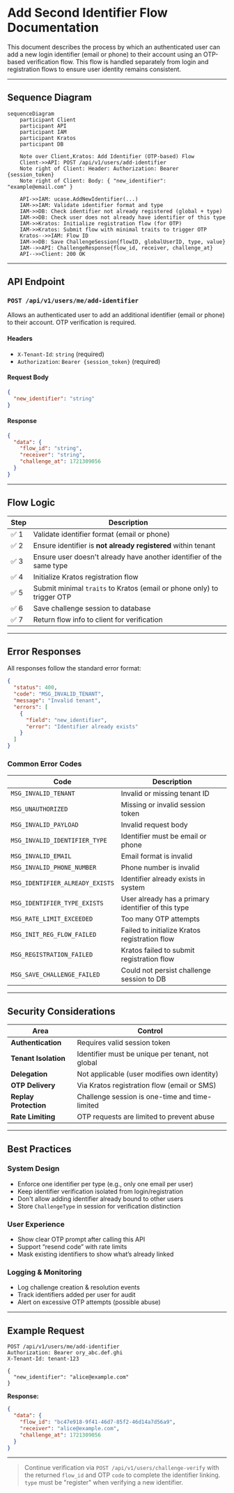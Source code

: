 
# Add Second Identifier Flow Documentation

This document describes the process by which an authenticated user can add a new login identifier (email or phone) to their account using an OTP-based verification flow. This flow is handled separately from login and registration flows to ensure user identity remains consistent.

---

## Sequence Diagram

```mermaid
sequenceDiagram
    participant Client
    participant API
    participant IAM
    participant Kratos
    participant DB

    Note over Client,Kratos: Add Identifier (OTP-based) Flow
    Client->>API: POST /api/v1/users/add-identifier
    Note right of Client: Header: Authorization: Bearer {session_token}
    Note right of Client: Body: { "new_identifier": "example@email.com" }

    API->>IAM: ucase.AddNewIdentifier(...)
    IAM->>IAM: Validate identifier format and type
    IAM->>DB: Check identifier not already registered (global + type)
    IAM->>DB: Check user does not already have identifier of this type
    IAM->>Kratos: Initialize registration flow (for OTP)
    IAM->>Kratos: Submit flow with minimal traits to trigger OTP
    Kratos-->>IAM: Flow ID
    IAM->>DB: Save ChallengeSession{flowID, globalUserID, type, value}
    IAM-->>API: ChallengeResponse{flow_id, receiver, challenge_at}
    API-->>Client: 200 OK
```

---

## API Endpoint

### `POST /api/v1/users/me/add-identifier`

Allows an authenticated user to add an additional identifier (email or phone) to their account. OTP verification is required.

#### Headers

- `X-Tenant-Id`: `string` (required)  
- `Authorization`: `Bearer {session_token}` (required)

#### Request Body

```json
{
  "new_identifier": "string"
}
```

#### Response

```json
{
  "data": {
    "flow_id": "string",
    "receiver": "string",
    "challenge_at": 1721309056
  }
}
```

---

## Flow Logic

| Step | Description |
|------|-------------|
| ✅ 1 | Validate identifier format (email or phone) |
| ✅ 2 | Ensure identifier is **not already registered** within tenant |
| ✅ 3 | Ensure user doesn't already have another identifier of the same type |
| ✅ 4 | Initialize Kratos registration flow |
| ✅ 5 | Submit minimal `traits` to Kratos (email or phone only) to trigger OTP |
| ✅ 6 | Save challenge session to database |
| ✅ 7 | Return flow info to client for verification |

---

## Error Responses

All responses follow the standard error format:

```json
{
  "status": 400,
  "code": "MSG_INVALID_TENANT",
  "message": "Invalid tenant",
  "errors": [
    {
      "field": "new_identifier",
      "error": "Identifier already exists"
    }
  ]
}
```

### Common Error Codes

| Code | Description |
|------|-------------|
| `MSG_INVALID_TENANT` | Invalid or missing tenant ID |
| `MSG_UNAUTHORIZED` | Missing or invalid session token |
| `MSG_INVALID_PAYLOAD` | Invalid request body |
| `MSG_INVALID_IDENTIFIER_TYPE` | Identifier must be email or phone |
| `MSG_INVALID_EMAIL` | Email format is invalid |
| `MSG_INVALID_PHONE_NUMBER` | Phone number is invalid |
| `MSG_IDENTIFIER_ALREADY_EXISTS` | Identifier already exists in system |
| `MSG_IDENTIFIER_TYPE_EXISTS` | User already has a primary identifier of this type |
| `MSG_RATE_LIMIT_EXCEEDED` | Too many OTP attempts |
| `MSG_INIT_REG_FLOW_FAILED` | Failed to initialize Kratos registration flow |
| `MSG_REGISTRATION_FAILED` | Kratos failed to submit registration flow |
| `MSG_SAVE_CHALLENGE_FAILED` | Could not persist challenge session to DB |

---

## Security Considerations

| Area | Control |
|------|---------|
| **Authentication** | Requires valid session token |
| **Tenant Isolation** | Identifier must be unique per tenant, not global |
| **Delegation** | Not applicable (user modifies own identity) |
| **OTP Delivery** | Via Kratos registration flow (email or SMS) |
| **Replay Protection** | Challenge session is one-time and time-limited |
| **Rate Limiting** | OTP requests are limited to prevent abuse |

---

## Best Practices

### System Design

- Enforce one identifier per type (e.g., only one email per user)
- Keep identifier verification isolated from login/registration
- Don't allow adding identifier already bound to other users
- Store `ChallengeType` in session for verification distinction

### User Experience

- Show clear OTP prompt after calling this API
- Support “resend code” with rate limits
- Mask existing identifiers to show what’s already linked

### Logging & Monitoring

- Log challenge creation & resolution events
- Track identifiers added per user for audit
- Alert on excessive OTP attempts (possible abuse)

---

## Example Request

```http
POST /api/v1/users/me/add-identifier
Authorization: Bearer ory_abc.def.ghi
X-Tenant-Id: tenant-123

{
  "new_identifier": "alice@example.com"
}
```

**Response:**

```json
{
  "data": {
    "flow_id": "bc47e918-9f41-46d7-85f2-46d14a7d56a9",
    "receiver": "alice@example.com",
    "challenge_at": 1721309056
  }
}
```

---

> Continue verification via `POST /api/v1/users/challenge-verify` with the returned `flow_id` and OTP `code` to complete the identifier linking. `type` must be "register" when verifying a new identifier.
